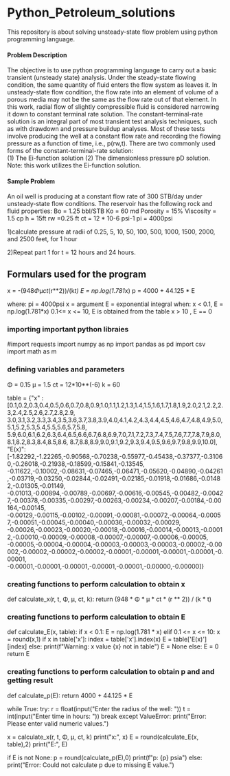 # Python_Petroleum_solutions
This repository is about solving unsteady-state flow problem using python programming language.


#### Problem Description

The objective is to use python programming language to carry out a basic transient (unsteady state) analysis. Under the steady-state flowing condition, the same quantity of fluid enters the flow system as leaves it. In unsteady-state flow condition, the flow rate into an element of volume of a porous media may not be the same as the flow rate out of that element. In this work, radial flow of slightly compressible fluid is considered narrowing it down to constant terminal rate solution.
The constant-terminal-rate solution is an integral part of most transient test analysis techniques, such as with drawdown and pressure buildup analyses. Most of these tests involve producing the well at a constant flow rate and recording the flowing pressure as a function of time, i.e., p(rw,t). There are two commonly used forms of the constant-terminal-rate solution:  
     (1) The Ei-function solution 
     (2) The dimensionless pressure pD solution.
Note: this work utilizes the Ei-function solution.


#### Sample Problem

An oil well is producing at a constant flow rate of 300 STB/day under unsteady-state flow conditions. The reservoir has the following rock and fluid properties: 
Bo = 1.25 bbl/STB
Ko = 60 md
Porosity = 15%
Viscosity = 1.5 cp
h = 15ft
rw =0.25 ft
ct = 12 * 10-6 psi-1
pi = 4000psi

1)calculate pressure at radii of 0.25, 5, 10, 50, 100, 500, 1000, 1500, 2000, and 2500 feet, for 1 hour

2)Repeat part 1 for t = 12 hours and 24 hours.


## Formulars used for the program

x = -(948*Φ*μ*ct*(r**2))/(k*t)
E = np.log(1.781*x)
p = 4000 + 44.125 * E

where:
    pi = 4000psi
    x = argument
    E = exponential integral
when: 
    x < 0.1, E = np.log(1.781*x)
    0.1<= x <= 10, E is obtained from the table
    x > 10 , E == 0
    
        
    


### importing important python libraies

#import requests
import numpy as np
import pandas as pd
import csv
import math as m

### defining variables and parameters

Φ = 0.15
μ = 1.5
ct = 12*10**(-6)
k = 60


table = {"x" :[0.1,0.2,0.3,0.4,0.5,0.6,0.7,0.8,0.9,1.0,1.1,1.2,1.3,1.4,1.5,1.6,1.7,1.8,1.9,2.0,2.1,2.2,2.3,2.4,2.5,2.6,2.7,2.8,2.9,
               3.0,3.1,3.2,3.3,3.4,3.5,3.6,3.7,3.8,3.9,4.0,4.1,4.2,4.3,4.4,4.5,4.6,4.7,4.8,4.9,5.0,5.1,5.2,5.3,5.4,5.5,5.6,5.7,5.8,
               5.9,6.0,6.1,6.2,6.3,6.4,6.5,6.6,6.7,6.8,6.9,7.0,7.1,7.2,7.3,7.4,7.5,7.6,7.7,7.8,7.9,8.0,8.1,8.2,8.3,8.4,8.5,8.6,
               8.7,8.8,8.9,9.0,9.1,9.2,9.3,9.4,9.5,9.6,9.7,9.8,9.9,10.0],
         "E(x)":  [-1.82292,-1.22265,-0.90568,-0.70238,-0.55977,-0.45438,-0.37377,-0.31060,-0.26018,-0.21938,-0.18599,-0.15841,-0.13545,
                -0.11622,-0.10002,-0.08631,-0.07465,-0.06471,-0.05620,-0.04890,-0.04261,-0.03719,-0.03250,-0.02844,-0.02491,-0.02185,-0.01918,-0.01686,-0.01482,-0.01305,-0.01149,
                 -0.01013,-0.00894,-0.00789,-0.00697,-0.00616,-0.00545,-0.00482,-0.00427,-0.00378,-0.00335,-0.00297,-0.00263,-0.00234,-0.00207,-0.00184,-0.00164,-0.00145,
                 -0.00129,-0.00115,-0.00102,-0.00091,-0.00081,-0.00072,-0.00064,-0.00057,-0.00051,-0.00045,-0.00040,-0.00036,-0.00032,-0.00029,
             -0.00026,-0.00023,-0.00020,-0.00018,-0.00016,-0.00014,-0.00013,-0.00012,-0.00010,-0.00009,-0.00008,-0.00007,-0.00007,-0.00006,-0.00005,
                -0.00005,-0.00004,-0.00004,-0.00003,-0.00003,-0.00003,-0.00002,-0.00002,-0.00002,-0.00002,-0.00002,-0.00001,-0.00001,-0.00001,-0.00001,-0.00001,
                -0.00001,-0.00001,-0.00001,-0.00001,-0.00001,-0.00000,-0.00000]}



### creating functions to perform calculation to obtain x

def calculate_x(r, t, Φ, μ, ct, k):
    return (948 * Φ * μ * ct * (r ** 2)) / (k * t)




### creating functions to perform calculation to obtain E 

def calculate_E(x, table):
    if x < 0.1:
        E = np.log(1.781 * x)
    elif 0.1 <= x <= 10:
        x = round(x,1)
        if x in table['x']:
            index = table['x'].index(x)
            E = table['E(x)'][index]
        else:
            print(f"Warning: x value {x} not in table")
            E = None 
    else:
        E = 0
    return E





### creating functions to perform calculation to obtain p and and getting result

def calculate_p(E):
    return 4000 + 44.125 * E



while True:
    try:
        r = float(input("Enter the radius of the well: "))
        t = int(input("Enter time in hours: "))
        break
    except ValueError:
        print("Error: Please enter valid numeric values.")

        
x = calculate_x(r, t, Φ, μ, ct, k)
print("x:", x)
E = round(calculate_E(x, table),2)
print("E:", E)


if E is not None:
    p = round(calculate_p(E),0)
    print(f"p: {p} psia")
else:
    print("Error: Could not calculate p due to missing E value.")

